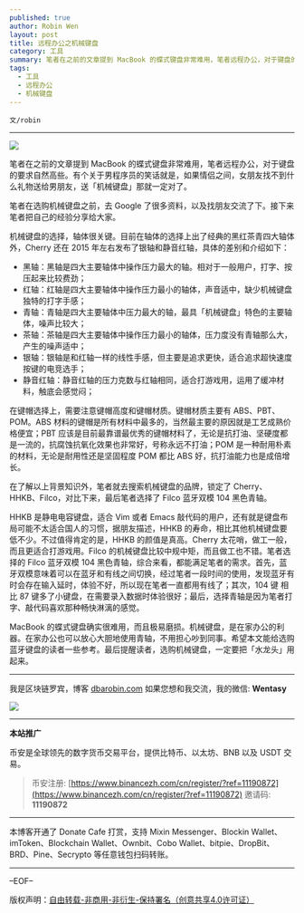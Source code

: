 ```yaml
---
published: true
author: Robin Wen
layout: post
title: 远程办公之机械键盘
category: 工具
summary: 笔者在之前的文章提到 MacBook 的蝶式键盘非常难用，笔者远程办公，对于键盘的要求自然高些。有个关于男程序员的笑话就是，如果情侣之间，女朋友找不到什么礼物送给男朋友，送「机械键盘」那就一定对了。MacBook 的蝶式键盘确实很难用，而且极易磨损。机械键盘，是在家办公的利器。在家办公也可以放心大胆地使用青轴，不用担心吵到同事。希望本文能给选购蓝牙键盘的读者一些参考。
tags:
  - 工具
  - 远程办公
  - 机械键盘
---
```


`文/robin`

***

![](https://cdn.dbarobin.com/j0nvi1v.png)

笔者在之前的文章提到 MacBook 的蝶式键盘非常难用，笔者远程办公，对于键盘的要求自然高些。有个关于男程序员的笑话就是，如果情侣之间，女朋友找不到什么礼物送给男朋友，送「机械键盘」那就一定对了。

笔者在选购机械键盘之前，去 Google 了很多资料，以及找朋友交流了下。接下来笔者把自己的经验分享给大家。

机械键盘的选择，轴体很关键。目前在轴体的选择上出了经典的黑红茶青四大轴体外，Cherry 还在 2015 年左右发布了银轴和静音红轴，具体的差别和介绍如下：

* 黑轴：黑轴是四大主要轴体中操作压力最大的轴。相对于一般用户，打字、按压起来比较费劲；
* 红轴：红轴是四大主要轴体中操作压力最小的轴体，声音适中，缺少机械键盘独特的打字手感；
* 青轴：青轴是四大主要轴体中压力最大的轴，最具「机械键盘」特色的主要轴体，噪声比较大；
* 茶轴：茶轴是四大主要轴体中操作压力最小的轴体，压力度没有青轴那么大，产生的噪声适中；
* 银轴：银轴是和红轴一样的线性手感，但主要是追求更快，适合追求超快速度按键的电竞选手；
* 静音红轴：静音红轴的压力克数与红轴相同，适合打游戏用，运用了缓冲材料，触底会感觉闷；

在键帽选择上，需要注意键帽高度和键帽材质。键帽材质主要有 ABS、PBT、POM。ABS 材料的键帽是所有材料中最多的，当然最主要的原因就是工艺成熟价格便宜；PBT 应该是目前最靠谱最优秀的键帽材料了，无论是抗打油、坚硬度都是一流的，抗腐蚀抗氧化效果也非常好，号称永远不打油；POM 是一种耐用朴素的材料，无论是耐用性还是坚固程度 POM 都比 ABS 好，抗打油能力也是成倍增长。

在了解以上背景知识外，笔者就去搜索机械键盘的品牌，锁定了 Cherry、HHKB、Filco，对比下来，最后笔者选择了 Filco 蓝牙双模 104 黑色青轴。

HHKB 是静电电容键盘，适合 Vim 或者 Emacs 敲代码的用户，还有就是键盘布局可能不太适合国人的习惯，据朋友描述，HHKB 的寿命，相比其他机械键盘要低不少。不过值得肯定的是，HHKB 的颜值是真高。Cherry 太花哨，做工一般，而且更适合打游戏用。Filco 的机械键盘比较中规中矩，而且做工也不错。笔者选择的 Filco 蓝牙双模 104 黑色青轴，综合来看，都能满足笔者的需求。首先，蓝牙双模意味着可以在蓝牙和有线之间切换，经过笔者一段时间的使用，发现蓝牙有时会存在输入延时，体验不好，所以现在笔者一直都用有线了；其次，104 键 相比 87 键多了小键盘，在需要录入数据时体验很好；最后，选择青轴是因为笔者打字、敲代码喜欢那种畅快淋漓的感觉。

MacBook 的蝶式键盘确实很难用，而且极易磨损。机械键盘，是在家办公的利器。在家办公也可以放心大胆地使用青轴，不用担心吵到同事。希望本文能给选购蓝牙键盘的读者一些参考。最后提醒读者，选购机械键盘，一定要把「水龙头」用起来。

***

我是区块链罗宾，博客 [dbarobin.com](https://dbarobin.com/)
如果您想和我交流，我的微信: **Wentasy**

![](https://cdn.dbarobin.com/v4yywe2.png)

***

**本站推广**

币安是全球领先的数字货币交易平台，提供比特币、以太坊、BNB 以及 USDT 交易。

> 币安注册: [https://www.binancezh.com/cn/register/?ref=11190872](https://www.binancezh.com/cn/register/?ref=11190872)
> 邀请码: **11190872**

***

本博客开通了 Donate Cafe 打赏，支持 Mixin Messenger、Blockin Wallet、imToken、Blockchain Wallet、Ownbit、Cobo Wallet、bitpie、DropBit、BRD、Pine、Secrypto 等任意钱包扫码转账。

<center>
    <div class="--donate-button"
         data-button-id="f8b9df0d-af9a-460d-8258-d3f435445075"
    ></div>
</center>

***

–EOF–

版权声明：[自由转载-非商用-非衍生-保持署名（创意共享4.0许可证）](http://creativecommons.org/licenses/by-nc-nd/4.0/deed.zh)